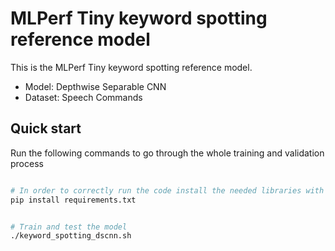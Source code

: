 # MLPerf Tiny keyword spotting reference model

This is the MLPerf Tiny keyword spotting reference model.

- Model: Depthwise Separable CNN
- Dataset: Speech Commands

## Quick start

Run the following commands to go through the whole training and validation process

``` Bash

# In order to correctly run the code install the needed libraries with the command
pip install requirements.txt
```
``` Bash

# Train and test the model
./keyword_spotting_dscnn.sh
```
